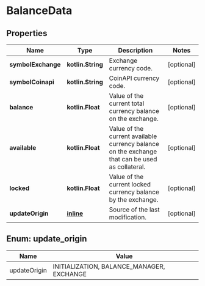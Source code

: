 
# BalanceData

## Properties
Name | Type | Description | Notes
------------ | ------------- | ------------- | -------------
**symbolExchange** | **kotlin.String** | Exchange currency code. |  [optional]
**symbolCoinapi** | **kotlin.String** | CoinAPI currency code. |  [optional]
**balance** | **kotlin.Float** | Value of the current total currency balance on the exchange. |  [optional]
**available** | **kotlin.Float** | Value of the current available currency balance on the exchange that can be used as collateral. |  [optional]
**locked** | **kotlin.Float** | Value of the current locked currency balance by the exchange. |  [optional]
**updateOrigin** | [**inline**](#UpdateOriginEnum) | Source of the last modification.  |  [optional]


<a name="UpdateOriginEnum"></a>
## Enum: update_origin
Name | Value
---- | -----
updateOrigin | INITIALIZATION, BALANCE_MANAGER, EXCHANGE



